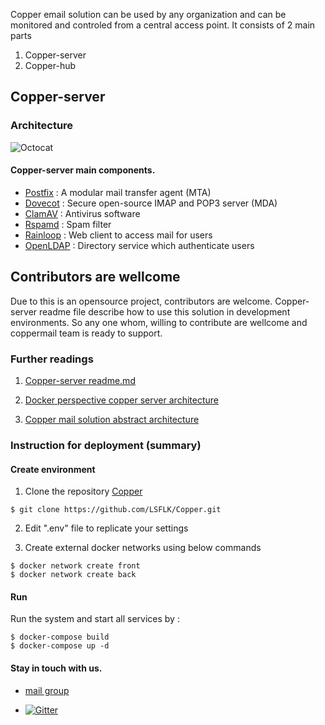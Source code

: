 Copper email solution can be used by any organization and can be monitored and controled from a central access point. It consists of 2 main parts
1. Copper-server
2. Copper-hub


## Copper-server

### Architecture

![Octocat](https://github.com/LankaSoftwareFoundation/Copper-EmailSolution/blob/master/copperBase_mailServerArchitecture.png?raw=true)


#### Copper-server main components.

- [Postfix](http://www.postfix.org/) : A modular mail transfer agent (MTA)
- [Dovecot](https://www.dovecot.org/) : Secure open-source IMAP and POP3 server (MDA)
- [ClamAV](https://www.clamav.net/) : Antivirus software
- [Rspamd](https://rspamd.com/) : Spam filter
- [Rainloop](https://www.rainloop.net/) : Web client to access mail for users
- [OpenLDAP](https://www.openldap.org/) : Directory service which authenticate users


## Contributors are wellcome

Due to this is an opensource project, contributors are welcome.
Copper-server readme file describe how to use this solution in development environments.
So any one whom, willing to contribute are wellcome and coppermail team is ready to support.

### Further readings

  1. [Copper-server readme.md](https://github.com/LankaSoftwareFoundation/copper-base/blob/master/README.md)

  2. [Docker perspective copper server architecture](https://github.com/LankaSoftwareFoundation/Copper-EmailSolution/blob/master/docker%20perspective%20copper-base%20architecture.md)
  
  3. [Copper mail solution abstract architecture](https://docs.google.com/drawings/d/1wwptKob-_G_trksjU4VX9iOO4hrRiZFj7v3jX7qvvvc/edit?usp=sharing)

### Instruction for deployment (summary)

#### Create environment

1. Clone the repository [Copper](https://github.com/LSFLK/Copper.git)

```
$ git clone https://github.com/LSFLK/Copper.git
```

2. Edit ".env" file to replicate your settings

3. Create external docker networks using below commands

```
$ docker network create front
$ docker network create back
```
#### Run

Run the system and start all services by :

```
$ docker-compose build
$ docker-compose up -d 
```

#### Stay in touch with us.

- [mail group](https://groups.google.com/forum/#!forum/lsf-email-solution) 

- [![Gitter](https://img.shields.io/badge/chat-on%20gitter-blue.svg)](https://gitter.im/copper-mail)
